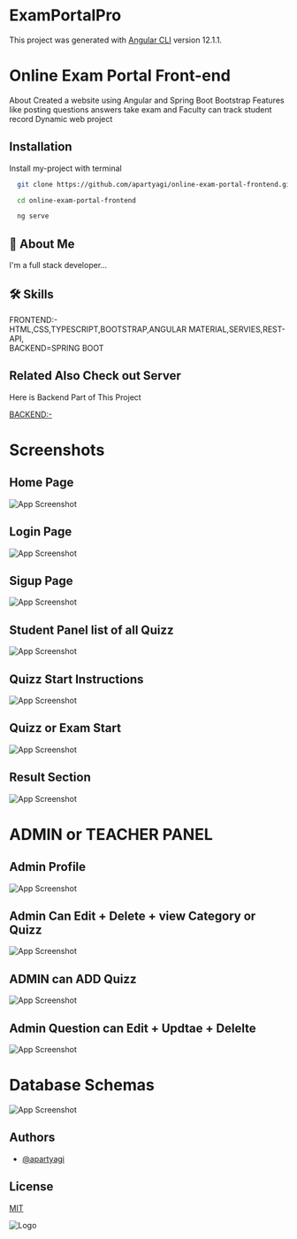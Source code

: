 # ExamPortalPro

This project was generated with [Angular CLI](https://github.com/angular/angular-cli) version 12.1.1.

# Online Exam Portal Front-end
About
Created a website using Angular and Spring Boot Bootstrap Features like posting questions answers take exam and Faculty can track student record Dynamic web project
## Installation

Install my-project with terminal 

```bash
  git clone https://github.com/apartyagi/online-exam-portal-frontend.git
```

```bash
  cd online-exam-portal-frontend
```
```bash
  ng serve
```




## 🚀 About Me
I'm a full stack developer...


## 🛠 Skills
FRONTEND:-<br/>
HTML,CSS,TYPESCRIPT,BOOTSTRAP,ANGULAR MATERIAL,SERVIES,REST-API,
<br/>
BACKEND=SPRING BOOT


## Related Also Check out Server

Here is Backend Part of This Project

[BACKEND:-](https://github.com/apartyagi/online-exam-portal-server.git)


# Screenshots
## Home Page 
![App Screenshot](https://raw.githubusercontent.com/apartyagi/online-exam-portal-frontend/main/src/assets/screenshot/Home.png)
## Login Page
![App Screenshot](https://raw.githubusercontent.com/apartyagi/online-exam-portal-frontend/main/src/assets/screenshot/Login.png)
## Sigup Page
![App Screenshot](https://raw.githubusercontent.com/apartyagi/online-exam-portal-frontend/main/src/assets/screenshot/Register.png)
## Student Panel list of all Quizz
![App Screenshot](https://raw.githubusercontent.com/apartyagi/online-exam-portal-frontend/main/src/assets/screenshot/Student%20Panel.png)
## Quizz Start Instructions
![App Screenshot](https://raw.githubusercontent.com/apartyagi/online-exam-portal-frontend/main/src/assets/screenshot/ExamInstruction.png)
## Quizz or Exam Start
![App Screenshot](https://raw.githubusercontent.com/apartyagi/online-exam-portal-frontend/main/src/assets/screenshot/Exam.png)
## Result Section 
![App Screenshot](https://raw.githubusercontent.com/apartyagi/online-exam-portal-frontend/main/src/assets/screenshot/Result%20Section.png)

# ADMIN or TEACHER PANEL
## Admin Profile
![App Screenshot](https://raw.githubusercontent.com/apartyagi/online-exam-portal-frontend/main/src/assets/screenshot/AdminProfile.png)
## Admin Can Edit + Delete + view Category or Quizz
![App Screenshot](https://raw.githubusercontent.com/apartyagi/online-exam-portal-frontend/main/src/assets/screenshot/AdminCAT.png)
## ADMIN can ADD Quizz
![App Screenshot](https://raw.githubusercontent.com/apartyagi/online-exam-portal-frontend/main/src/assets/screenshot/Admin_Add_Quiz.png)
## Admin Question can Edit + Updtae + Delelte
![App Screenshot](https://raw.githubusercontent.com/apartyagi/online-exam-portal-frontend/main/src/assets/screenshot/Admin_QuestionEd.png)
# Database Schemas
![App Screenshot](https://raw.githubusercontent.com/apartyagi/online-exam-portal-frontend/main/src/assets/screenshot/dbtable.png)


## Authors

- [@apartyagi](https://www.github.com/apartyagi)


## License

[MIT](https://choosealicense.com/licenses/mit/)


![Logo](https://upload.wikimedia.org/wikipedia/commons/thumb/c/cf/Angular_full_color_logo.svg/640px-Angular_full_color_logo.svg.png)

